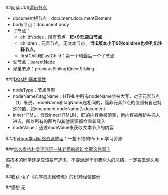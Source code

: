 ##阅读
###[遍历节点](http://www.jianshu.com/p/fa2a9b696426)

* document根节点：document.documentElement
* body节点：document.body
* 子节点：
    - childNodes：所有节点。**IE<9无空白节点**
    - children：元素节点，无文本节点。**当IE版本小于9时children也会列出注释节点。**
    - firstChild和lastChild：第一个和最后一个子节点
* 父节点：parentNode
* 兄弟节点：previousSibling和nextSibling

###[DOM的基本属性](http://www.jianshu.com/p/5bd514fcf360)

* nodeType：节点类型
* nodeName和tagName：HTML中所有nodeName会被大写，对于元素节点（1）来说，nodeName和tagName是相同的，而非元素节点的值则有自己特殊的值，如document.nodeName为document
* innerHTML，修改innerHTML时，旧的内容会被清空，新内容被解析并插入进去，所以所有的图片和其他资源都会重新载入
* nodeValue：通过nodeValue来获取文本节点的内容

###[Python学习网络资源整理](http://www.jianshu.com/p/fe0e5a515696)：一些不错的Python学习资源

###[怎么看待朴灵评注阮一峰老师的最新文章这件事？](http://www.zhihu.com/question/26038323/answer/31928736)

搞技术的同学还是应该要有追求，不要满足于消费别人的总结，一定要去源头看看。

##收获
读了《程序员思维修炼》的积累经验部分

##感想
无